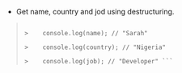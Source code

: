 - Get name, country and jod using destructuring.

>    ``` let person = { name: "Sarah", country: "Armenia", job: "Developer" };
>
>>    console.log(name); // "Sarah"
>
>>    console.log(country); // "Nigeria"
>
>>    console.log(job); // "Developer" ```